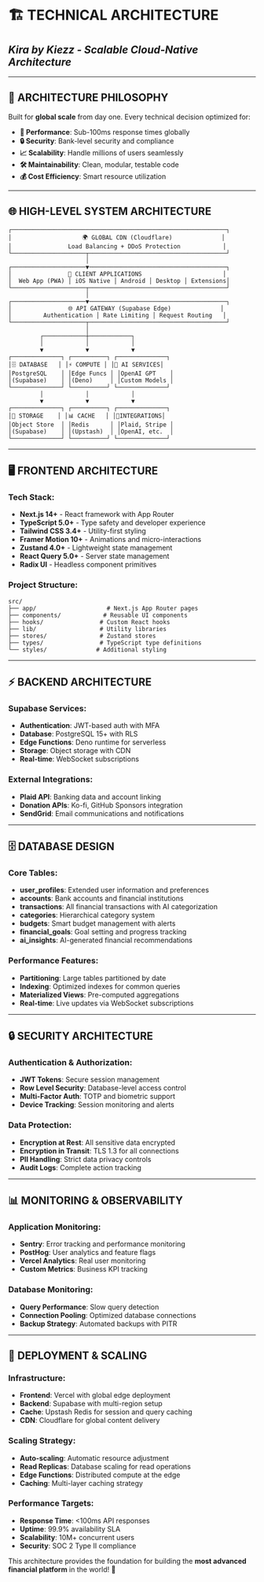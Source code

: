 # 🏗️ TECHNICAL ARCHITECTURE
## *Kira by Kiezz - Scalable Cloud-Native Architecture*

---

## 🎯 **ARCHITECTURE PHILOSOPHY**

Built for **global scale** from day one. Every technical decision optimized for:
- **🚀 Performance**: Sub-100ms response times globally
- **🔒 Security**: Bank-level security and compliance
- **📈 Scalability**: Handle millions of users seamlessly  
- **🛠️ Maintainability**: Clean, modular, testable code
- **💰 Cost Efficiency**: Smart resource utilization

---

## 🌐 **HIGH-LEVEL SYSTEM ARCHITECTURE**

```
┌─────────────────────────────────────────────────────────────┐
│                    🌍 GLOBAL CDN (Cloudflare)              │
│                Load Balancing + DDoS Protection            │
└─────────────────────┬───────────────────────────────────────┘
                      │
┌─────────────────────▼───────────────────────────────────────┐
│                📱 CLIENT APPLICATIONS                       │
│  Web App (PWA) │ iOS Native │ Android │ Desktop │ Extensions│
└─────────────────────┬───────────────────────────────────────┘
                      │
┌─────────────────────▼───────────────────────────────────────┐
│                🌐 API GATEWAY (Supabase Edge)              │
│         Authentication │ Rate Limiting │ Request Routing   │
└─────────────────────┬───────────────────────────────────────┘
                      │
         ┌────────────┼────────────┐
         │            │            │
         ▼            ▼            ▼
┌──────────────┐ ┌──────────┐ ┌──────────────┐
│🗄️ DATABASE   │ │⚡ COMPUTE │ │🤖 AI SERVICES│
│PostgreSQL    │ │Edge Funcs │ │OpenAI GPT    │
│(Supabase)    │ │(Deno)     │ │Custom Models │
└──────────────┘ └──────────┘ └──────────────┘
         │            │            │
         ▼            ▼            ▼
┌──────────────┐ ┌──────────┐ ┌──────────────┐
│💾 STORAGE    │ │📊 CACHE   │ │🔌INTEGRATIONS│
│Object Store  │ │Redis      │ │Plaid, Stripe │
│(Supabase)    │ │(Upstash)  │ │OpenAI, etc.  │
└──────────────┘ └──────────┘ └──────────────┘
```

---

## 🖥️ **FRONTEND ARCHITECTURE**

### **Tech Stack:**
- **Next.js 14+** - React framework with App Router
- **TypeScript 5.0+** - Type safety and developer experience
- **Tailwind CSS 3.4+** - Utility-first styling
- **Framer Motion 10+** - Animations and micro-interactions
- **Zustand 4.0+** - Lightweight state management
- **React Query 5.0+** - Server state management
- **Radix UI** - Headless component primitives

### **Project Structure:**
```
src/
├── app/                    # Next.js App Router pages
├── components/            # Reusable UI components
├── hooks/                # Custom React hooks
├── lib/                  # Utility libraries
├── stores/               # Zustand stores
├── types/                # TypeScript type definitions
└── styles/              # Additional styling
```

---

## ⚡ **BACKEND ARCHITECTURE**

### **Supabase Services:**
- **Authentication**: JWT-based auth with MFA
- **Database**: PostgreSQL 15+ with RLS
- **Edge Functions**: Deno runtime for serverless
- **Storage**: Object storage with CDN
- **Real-time**: WebSocket subscriptions

### **External Integrations:**
- **Plaid API**: Banking data and account linking
- **Donation APIs**: Ko-fi, GitHub Sponsors integration
- **SendGrid**: Email communications and notifications

---

## 🗄️ **DATABASE DESIGN**

### **Core Tables:**
- **user_profiles**: Extended user information and preferences
- **accounts**: Bank accounts and financial institutions
- **transactions**: All financial transactions with AI categorization
- **categories**: Hierarchical category system
- **budgets**: Smart budget management with alerts
- **financial_goals**: Goal setting and progress tracking
- **ai_insights**: AI-generated financial recommendations

### **Performance Features:**
- **Partitioning**: Large tables partitioned by date
- **Indexing**: Optimized indexes for common queries
- **Materialized Views**: Pre-computed aggregations
- **Real-time**: Live updates via WebSocket subscriptions

---

## 🔒 **SECURITY ARCHITECTURE**

### **Authentication & Authorization:**
- **JWT Tokens**: Secure session management
- **Row Level Security**: Database-level access control
- **Multi-Factor Auth**: TOTP and biometric support
- **Device Tracking**: Session monitoring and alerts

### **Data Protection:**
- **Encryption at Rest**: All sensitive data encrypted
- **Encryption in Transit**: TLS 1.3 for all connections
- **PII Handling**: Strict data privacy controls
- **Audit Logs**: Complete action tracking

---

## 📊 **MONITORING & OBSERVABILITY**

### **Application Monitoring:**
- **Sentry**: Error tracking and performance monitoring
- **PostHog**: User analytics and feature flags
- **Vercel Analytics**: Real user monitoring
- **Custom Metrics**: Business KPI tracking

### **Database Monitoring:**
- **Query Performance**: Slow query detection
- **Connection Pooling**: Optimized database connections
- **Backup Strategy**: Automated backups with PITR

---

## 🚀 **DEPLOYMENT & SCALING**

### **Infrastructure:**
- **Frontend**: Vercel with global edge deployment
- **Backend**: Supabase with multi-region setup
- **Cache**: Upstash Redis for session and query caching
- **CDN**: Cloudflare for global content delivery

### **Scaling Strategy:**
- **Auto-scaling**: Automatic resource adjustment
- **Read Replicas**: Database scaling for read operations
- **Edge Functions**: Distributed compute at the edge
- **Caching**: Multi-layer caching strategy

### **Performance Targets:**
- **Response Time**: <100ms API responses
- **Uptime**: 99.9% availability SLA
- **Scalability**: 10M+ concurrent users
- **Security**: SOC 2 Type II compliance

This architecture provides the foundation for building the **most advanced financial platform** in the world! 🌟